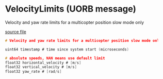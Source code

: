 # VelocityLimits (UORB message)

Velocity and yaw rate limits for a multicopter position slow mode only

[source file](https://github.com/PX4/PX4-Autopilot/blob/main/msg/VelocityLimits.msg)

```c
# Velocity and yaw rate limits for a multicopter position slow mode only

uint64 timestamp # time since system start (microseconds)

# absolute speeds, NAN means use default limit
float32 horizontal_velocity # [m/s]
float32 vertical_velocity # [m/s]
float32 yaw_rate # [rad/s]

```
